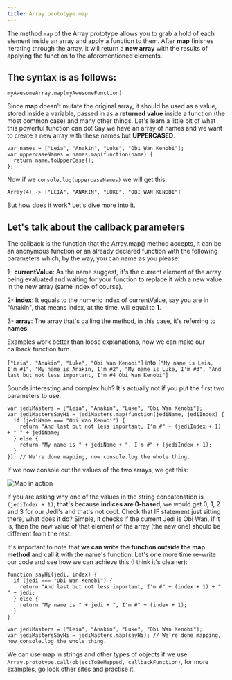 ```yaml
---
title: Array.prototype.map
---
```

The method `map` of the Array prototype allows you to grab a hold of each element inside an array and apply a function to them. After **map** finishes iterating through the array, it will return a **new array** with the results of applying the function to the aforementioned elements.

## The syntax is as follows:

`myAwesomeArray.map(myAwesomeFunction)`

Since **map** doesn't mutate the original array, it should be used as a value, stored inside a variable, passed in as a **returned value** inside a function (the most common case) and many other things. Let's learn a little bit of what this powerful function can do! Say we have an array of names and we want to create a new array with these names but **UPPERCASED**.

    var names = ["Leia", "Anakin", "Luke", "Obi Wan Kenobi"];
    var uppercaseNames = names.map(function(name) {
      return name.toUpperCase();
    };

Now if we `console.log(uppercaseNames)` we will get this:

`Array(4) -> ["LEIA", "ANAKIN", "LUKE", "OBI WAN KENOBI"]`

But how does it work? Let's dive more into it.

## Let's talk about the callback parameters

The callback is the function that the Array.map() method accepts, it can be an anonymous function or an already declared function with the following parameters which, by the way, you can name as you please:

1- **currentValue**: As the name suggest, it's the current element of the array being evaluated and waiting for your function to replace it with a new value in the new array (same index of course).

2- **index**: It equals to the numeric index of currentValue, say you are in "Anakin", that means index, at the time, will equal to **1**.

3- **array**: The array that's calling the method, in this case, it's referring to **names**.

Examples work better than loose explanations, now we can make our callback function turn.

`["Leia", "Anakin", "Luke", "Obi Wan Kenobi"]` into `["My name is Leia, I'm #1", "My name is Anakin, I'm #2", "My name is Luke, I'm #3", "And last but not less important, I'm #4 Obi Wan Kenobi"]`

Sounds interesting and complex huh? It's actually not if you put the first two parameters to use.

    var jediMasters = ["Leia", "Anakin", "Luke", "Obi Wan Kenobi"];
    var jediMastersSayHi = jediMasters.map(function(jediName, jediIndex) {
      if (jediName === "Obi Wan Kenobi") {
        return "And last but not less important, I'm #" + (jediIndex + 1) + " " + jediName;
      } else {
        return "My name is " + jediName + ", I'm #" + (jediIndex + 1);
      }
    }); // We're done mapping, now console.log the whole thing.

If we now console out the values of the two arrays, we get this:

![Map in action](//discourse-user-assets.s3.amazonaws.com/original/2X/4/4aa89d7b3d1df11e84f95035a1c05f9680111775.png)

If you are asking why one of the values in the string concatenation is `(jediIndex + 1)`, that's because **indices are 0-based**, we would get 0, 1, 2 and 3 for our Jedi's and that's not cool. Check that IF statement just sitting there, what does it do? Simple, it checks if the current Jedi is Obi Wan, if it is, then the new value of that element of the array (the new one) should be different from the rest.

It's important to note that **we can write the function outside the map method** and call it with the name's function. Let's one more time re-write our code and see how we can achieve this (I think it's cleaner):

    function sayHi(jedi, index) {
      if (jedi === "Obi Wan Kenobi") {
        return "And last but not less important, I'm #" + (index + 1) + " " + jedi;
      } else {
        return "My name is " + jedi + ", I'm #" + (index + 1);
      }
    }

    var jediMasters = ["Leia", "Anakin", "Luke", "Obi Wan Kenobi"];
    var jediMastersSayHi = jediMasters.map(sayHi); // We're done mapping, now console.log the whole thing.

We can use map in strings and other types of objects if we use `Array.prototype.call(objectToBeMapped, callbackFunction)`, for more examples, go look other sites and practise it.